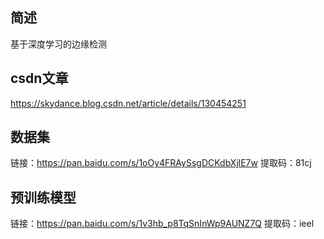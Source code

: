 ## 简述
基于深度学习的边缘检测

## csdn文章
https://skydance.blog.csdn.net/article/details/130454251

## 数据集
链接：https://pan.baidu.com/s/1oOy4FRAySsgDCKdbXjlE7w
提取码：81cj

## 预训练模型
链接：https://pan.baidu.com/s/1v3hb_p8TqSnInWp9AUNZ7Q 
提取码：ieel